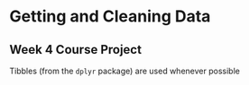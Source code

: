 # Getting and Cleaning Data
## Week 4 Course Project

Tibbles (from the `dplyr` package) are used whenever possible